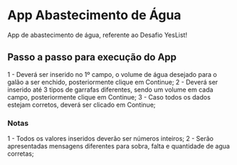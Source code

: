 # App Abastecimento de Água 
 App de abastecimento de água, referente ao Desafio YesList!

 ## Passo a passo para execução do App

1 - Deverá ser inserido no 1º campo, o volume de água desejado para o galão a ser enchido, posteriormente clique em Continue;
2 - Deverá ser inserido até 3 tipos de garrafas diferentes, sendo um volume em cada campo, posteriormente clique em Continue;
3 - Caso todos os dados estejam corretos, deverá ser clicado em Continue;

### Notas

1 - Todos os valores inseridos deverão ser números inteiros;
2 - Serão apresentadas mensagens diferentes para sobra, falta e quantidade de agua corretas;
